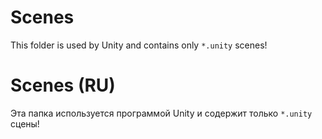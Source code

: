 # Scenes

This folder is used by Unity and contains only `*.unity` scenes!

# Scenes (RU)

Эта папка используется программой Unity и содержит только `*.unity` сцены!